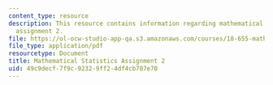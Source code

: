 ```yaml
---
content_type: resource
description: This resource contains information regarding mathematical statistics,
  assignment 2.
file: https://ol-ocw-studio-app-qa.s3.amazonaws.com/courses/18-655-mathematical-statistics-spring-2016/49c9decf7f9c92329ff24df4cb707e70_MIT18_655S16_ProblemSet_2.pdf
file_type: application/pdf
resourcetype: Document
title: Mathematical Statistics Assignment 2
uid: 49c9decf-7f9c-9232-9ff2-4df4cb707e70
---
```

